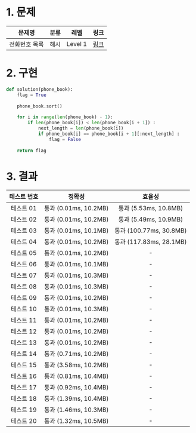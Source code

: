 # 1. 문제
|문제명|분류|레벨|링크|
|:--:|:--:|:--:|:--:|
|전화번호 목록|해시|Level 1|[링크](https://programmers.co.kr/learn/courses/30/lessons/42577)|
# 2. 구현
```python
def solution(phone_book):
    flag = True
    
    phone_book.sort()
    
    for i in range(len(phone_book) - 1):
        if len(phone_book[i]) < len(phone_book[i + 1]) :
            next_length = len(phone_book[i])
            if phone_book[i] == phone_book[i + 1][:next_length] :
                flag = False
    
    return flag
```
# 3. 결과
|테스트 번호|정확성|효율성|
|:--:|:--:|:--:|
|테스트 01|통과 (0.01ms, 10.2MB)|통과 (5.53ms, 10.8MB)|
|테스트 02|통과 (0.01ms, 10.2MB)|통과 (5.49ms, 10.9MB)|
|테스트 03|통과 (0.01ms, 10.1MB)|통과 (100.77ms, 30.8MB)|
|테스트 04|통과 (0.01ms, 10.2MB)|통과 (117.83ms, 28.1MB)|
|테스트 05|통과 (0.01ms, 10.2MB)|-|
|테스트 06|통과 (0.01ms, 10.1MB)|-|
|테스트 07|통과 (0.01ms, 10.3MB)|-|
|테스트 08|통과 (0.01ms, 10.3MB)|-|
|테스트 09|통과 (0.01ms, 10.2MB)|-|
|테스트 10|통과 (0.01ms, 10.3MB)|-|
|테스트 11|통과 (0.01ms, 10.2MB)|-|
|테스트 12|통과 (0.01ms, 10.2MB)|-|
|테스트 13|통과 (0.01ms, 10.2MB)|-|
|테스트 14|통과 (0.71ms, 10.2MB)|-|
|테스트 15|통과 (3.58ms, 10.2MB)|-|
|테스트 16|통과 (0.81ms, 10.4MB)|-|
|테스트 17|통과 (0.92ms, 10.4MB)|-|
|테스트 18|통과 (1.39ms, 10.4MB)|-|
|테스트 19|통과 (1.46ms, 10.3MB)|-|
|테스트 20|통과 (1.32ms, 10.5MB)|-|
#
